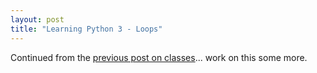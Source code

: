 ```yaml
---
layout: post
title: "Learning Python 3 - Loops"
---
```


Continued from the [previous post on classes](todo:addthelink)... work on this some more.